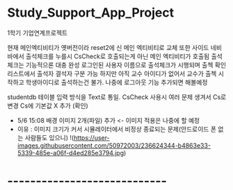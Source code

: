 # Study_Support_App_Project
1학기 기업연계프로젝트


현재 메인엑티비티가 옛버전이라 reset2에 신 메인 엑티비티로 교체
또한 사이드 네비바에서 출석체크를 누를시 CsCheck로 호출되는게 아닌 메인 엑티비티가 호출됨
출석체크는 기능적으론 대충 완성
로그인된 사용자 이름으로 출석체크가 시행되며 출첵 확인 리스트에서 출석자 결석자 구분 가능
하지만 아직 교수 아이디가 없어서 교수가 출첵 시작하고 학생아이디로 출석하는건 불가. 나중에 로그아웃 기능 추가되면 해볼예정

studentdb 테이블 입력 방식을 Text로 통일.
CsCheck 사용시 여러 문제 생겨서 Cs로 변경
Cs에 기본값 X 추가 (확인)

+ 5/6 15:08 배경 이미지 2개(파일) 추가 <- 이미지 적용은 나중에 할 예정
+ 이유 : 이미지 크기가 커서 시뮬레이터에서 비정상 종료되는 문제(안드로이드 폰 없는 사람들도 있으니)
!(https://user-images.githubusercontent.com/50972003/236624344-b4863e33-5339-485e-a06f-d4ed285e3794.jpg)
# ----------------------------